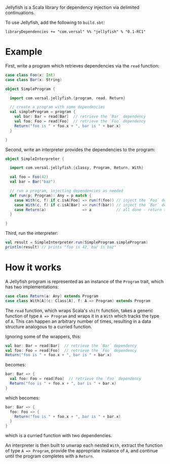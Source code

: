 Jellyfish is a Scala library for dependency injection via delimited continuations.

To use Jellyfish, add the following to `build.sbt`:

```
libraryDependencies += "com.versal" %% "jellyfish" % "0.1-RC1"
```

# Example

First, write a program which retrieves dependencies via the `read` function:

```scala
case class Foo(x: Int)
case class Bar(x: String)

object SimpleProgram {

  import com.versal.jellyfish.{program, read, Return}

  // create a program with some dependencies
  val simpleProgram = program {
    val bar: Bar = read[Bar]  // retrieve the `Bar` dependency
    val foo: Foo = read[Foo]  // retrieve the `Foo` dependency
    Return("foo is " + foo.x + ", bar is " + bar.x)
  }

}
```

Second, write an interpreter provides the dependencies to the program:

```scala
object SimpleInterpreter {

  import com.versal.jellyfish.{classy, Program, Return, With}

  val foo = Foo(42)
  val bar = Bar("baz")

  // run a program, injecting dependencies as needed
  def run(p: Program): Any = p match {
    case With(c, f) if c.isA[Foo] => run(f(foo)) // inject the `Foo` dependency and continue
    case With(c, f) if c.isA[Bar] => run(f(bar)) // inject the `Bar` dependency and continue
    case Return(a)                => a           // all done - return the result
  }

}
```

Third, run the interpreter:

```scala
val result = SimpleInterpreter.run(SimpleProgram.simpleProgram)
println(result) // prints "foo is 42, bar is baz"
```

# How it works

A Jellyfish program is represented as an instance of the `Program` trait, which has two implementations:

```scala
case class Return(a: Any) extends Program
case class With[A](c: Class[A], f: A => Program) extends Program
```

The `read` function, which wraps Scala's `shift` function, takes a generic function of type `A => Program` and wraps it in a `With` which tracks the type of `A`.  This can happen an arbitrary number of times, resulting in a data structure analogous to a curried function.

Ignoring some of the wrappers, this:

```scala
val bar: Bar = read[Bar]  // retrieve the `Bar` dependency
val foo: Foo = read[Foo]  // retrieve the `Foo` dependency
Return("foo is " + foo.x + ", bar is " + bar.x)
```

becomes:

```scala
bar: Bar => {
  val foo: Foo = read[Foo]  // retrieve the `Foo` dependency
  Return("foo is " + foo.x + ", bar is " + bar.x)
}
```

which becomes:

```scala
bar: Bar => {
  foo: Foo => {
    Return("foo is " + foo.x + ", bar is " + bar.x)
  }
}
```

which is a curried function with two dependencies.

An interpreter is then built to unwrap each nested `With`, extract the function of type `A => Program`, provide the appropriate instance of `A`, and continue until the program completes with a `Return`. 

